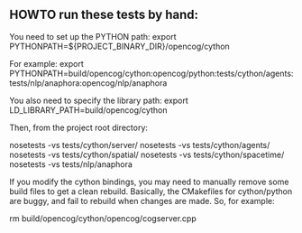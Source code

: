 
HOWTO run these tests by hand:
------------------------------

You need to set up the PYTHON path:
export PYTHONPATH=${PROJECT_BINARY_DIR}/opencog/cython

For example:
export PYTHONPATH=build/opencog/cython:opencog/python:tests/cython/agents:tests/nlp/anaphora:opencog/nlp/anaphora

You also need to specify the library path:
export LD_LIBRARY_PATH=build/opencog/cython

Then, from the project root directory:

nosetests -vs tests/cython/server/
nosetests -vs tests/cython/agents/
nosetests -vs tests/cython/spatial/
nosetests -vs tests/cython/spacetime/
nosetests -vs tests/nlp/anaphora


If you modify the cython bindings, you may need to manually remove
some build files to get a clean rebuild.  Basically, the CMakefiles
for cython/python are buggy, and fail to rebuild when changes are made.
So, for example:

rm build/opencog/cython/opencog/cogserver.cpp
